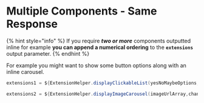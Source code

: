 # Multiple Components - Same Response

{% hint style="info" %}
If you require _**two or more**_ components outputted inline for example **you can append a numerical ordering** to the **`extensions`** output parameter. 
{% endhint %}

For example you might want to show some button options along with an inline carousel.

```groovy
extensions1 = ${ExtensionHelper.displayClickableList(yesNoMaybeOptions,channel)}
```

```groovy
extensions2 = ${ExtensionHelper.displayImageCarousel(imageUrlArray,channel)}
```

